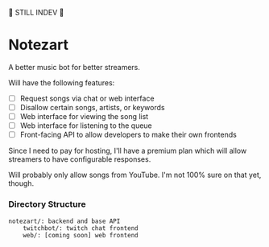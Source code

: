 
:fire_engine: STILL INDEV :fire_engine:

# Notezart

A better music bot for better streamers.

Will have the following features:
 - [ ] Request songs via chat or web interface
 - [ ] Disallow certain songs, artists, or keywords
 - [ ] Web interface for viewing the song list
 - [ ] Web interface for listening to the queue
 - [ ] Front-facing API to allow developers to make their own frontends

Since I need to pay for hosting, I'll have a premium plan
which will allow streamers to have configurable responses.

Will probably only allow songs from YouTube. I'm not 100% sure on that yet, though.

### Directory Structure

```
notezart/: backend and base API
    twitchbot/: twitch chat frontend
    web/: [coming soon] web frontend
```
